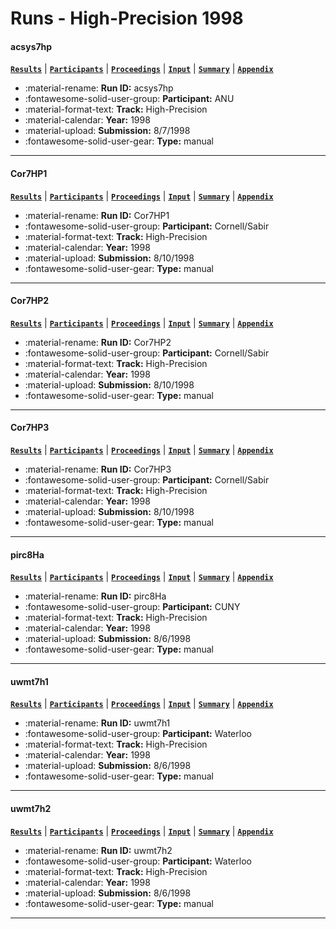 # Runs - High-Precision 1998 

#### acsys7hp 
[**`Results`**](./results.md#acsys7hp) | [**`Participants`**](./participants.md#anu) | [**`Proceedings`**](./proceedings.md#acsys-trec-7-experiments) | [**`Input`**](https://trec.nist.gov/results/trec7/trec7.results.input/tracks/high_prec/input.acsys7hp.gz) | [**`Summary`**](https://trec.nist.gov/results/trec7/trec7.results.summary/tracks/high_prec/summary.acsys7hp.gz) | [**`Appendix`**](https://trec.nist.gov/pubs/trec7/appendices/A/hp_results/acsys7hp.table.pdf.gz) 

- :material-rename: **Run ID:** acsys7hp 
- :fontawesome-solid-user-group: **Participant:** ANU 
- :material-format-text: **Track:** High-Precision 
- :material-calendar: **Year:** 1998 
- :material-upload: **Submission:** 8/7/1998 
- :fontawesome-solid-user-gear: **Type:** manual 

---
#### Cor7HP1 
[**`Results`**](./results.md#cor7hp1) | [**`Participants`**](./participants.md#cornell/sabir) | [**`Proceedings`**](./proceedings.md#smart-high-precision-trec-7) | [**`Input`**](https://trec.nist.gov/results/trec7/trec7.results.input/tracks/high_prec/input.Cor7HP1.gz) | [**`Summary`**](https://trec.nist.gov/results/trec7/trec7.results.summary/tracks/high_prec/summary.Cor7HP1.gz) | [**`Appendix`**](https://trec.nist.gov/pubs/trec7/appendices/A/hp_results/Cor7HP1.table.pdf.gz) 

- :material-rename: **Run ID:** Cor7HP1 
- :fontawesome-solid-user-group: **Participant:** Cornell/Sabir 
- :material-format-text: **Track:** High-Precision 
- :material-calendar: **Year:** 1998 
- :material-upload: **Submission:** 8/10/1998 
- :fontawesome-solid-user-gear: **Type:** manual 

---
#### Cor7HP2 
[**`Results`**](./results.md#cor7hp2) | [**`Participants`**](./participants.md#cornell/sabir) | [**`Proceedings`**](./proceedings.md#smart-high-precision-trec-7) | [**`Input`**](https://trec.nist.gov/results/trec7/trec7.results.input/tracks/high_prec/input.Cor7HP2.gz) | [**`Summary`**](https://trec.nist.gov/results/trec7/trec7.results.summary/tracks/high_prec/summary.Cor7HP2.gz) | [**`Appendix`**](https://trec.nist.gov/pubs/trec7/appendices/A/hp_results/Cor7HP2.table.pdf.gz) 

- :material-rename: **Run ID:** Cor7HP2 
- :fontawesome-solid-user-group: **Participant:** Cornell/Sabir 
- :material-format-text: **Track:** High-Precision 
- :material-calendar: **Year:** 1998 
- :material-upload: **Submission:** 8/10/1998 
- :fontawesome-solid-user-gear: **Type:** manual 

---
#### Cor7HP3 
[**`Results`**](./results.md#cor7hp3) | [**`Participants`**](./participants.md#cornell/sabir) | [**`Proceedings`**](./proceedings.md#smart-high-precision-trec-7) | [**`Input`**](https://trec.nist.gov/results/trec7/trec7.results.input/tracks/high_prec/input.Cor7HP3.gz) | [**`Summary`**](https://trec.nist.gov/results/trec7/trec7.results.summary/tracks/high_prec/summary.Cor7HP3.gz) | [**`Appendix`**](https://trec.nist.gov/pubs/trec7/appendices/A/hp_results/Cor7HP3.table.pdf.gz) 

- :material-rename: **Run ID:** Cor7HP3 
- :fontawesome-solid-user-group: **Participant:** Cornell/Sabir 
- :material-format-text: **Track:** High-Precision 
- :material-calendar: **Year:** 1998 
- :material-upload: **Submission:** 8/10/1998 
- :fontawesome-solid-user-gear: **Type:** manual 

---
#### pirc8Ha 
[**`Results`**](./results.md#pirc8ha) | [**`Participants`**](./participants.md#cuny) | [**`Proceedings`**](./proceedings.md#trec-7-ad-hoc-high-precision-and-filtering-experiments-using-pircs) | [**`Input`**](https://trec.nist.gov/results/trec7/trec7.results.input/tracks/high_prec/input.pirc8Ha.gz) | [**`Summary`**](https://trec.nist.gov/results/trec7/trec7.results.summary/tracks/high_prec/summary.pirc8Ha.gz) | [**`Appendix`**](https://trec.nist.gov/pubs/trec7/appendices/A/hp_results/pirc8Ha.table.pdf.gz) 

- :material-rename: **Run ID:** pirc8Ha 
- :fontawesome-solid-user-group: **Participant:** CUNY 
- :material-format-text: **Track:** High-Precision 
- :material-calendar: **Year:** 1998 
- :material-upload: **Submission:** 8/6/1998 
- :fontawesome-solid-user-gear: **Type:** manual 

---
#### uwmt7h1 
[**`Results`**](./results.md#uwmt7h1) | [**`Participants`**](./participants.md#waterloo) | [**`Proceedings`**](./proceedings.md#deriving-very-short-queries-for-high-precision-and-recall-multitext-experiments-for-trec-7) | [**`Input`**](https://trec.nist.gov/results/trec7/trec7.results.input/tracks/high_prec/input.uwmt7h1.gz) | [**`Summary`**](https://trec.nist.gov/results/trec7/trec7.results.summary/tracks/high_prec/summary.uwmt7h1.gz) | [**`Appendix`**](https://trec.nist.gov/pubs/trec7/appendices/A/hp_results/uwmt7h1.table.pdf.gz) 

- :material-rename: **Run ID:** uwmt7h1 
- :fontawesome-solid-user-group: **Participant:** Waterloo 
- :material-format-text: **Track:** High-Precision 
- :material-calendar: **Year:** 1998 
- :material-upload: **Submission:** 8/6/1998 
- :fontawesome-solid-user-gear: **Type:** manual 

---
#### uwmt7h2 
[**`Results`**](./results.md#uwmt7h2) | [**`Participants`**](./participants.md#waterloo) | [**`Proceedings`**](./proceedings.md#deriving-very-short-queries-for-high-precision-and-recall-multitext-experiments-for-trec-7) | [**`Input`**](https://trec.nist.gov/results/trec7/trec7.results.input/tracks/high_prec/input.uwmt7h2.gz) | [**`Summary`**](https://trec.nist.gov/results/trec7/trec7.results.summary/tracks/high_prec/summary.uwmt7h2.gz) | [**`Appendix`**](https://trec.nist.gov/pubs/trec7/appendices/A/hp_results/uwmt7h2.table.pdf.gz) 

- :material-rename: **Run ID:** uwmt7h2 
- :fontawesome-solid-user-group: **Participant:** Waterloo 
- :material-format-text: **Track:** High-Precision 
- :material-calendar: **Year:** 1998 
- :material-upload: **Submission:** 8/6/1998 
- :fontawesome-solid-user-gear: **Type:** manual 

---

